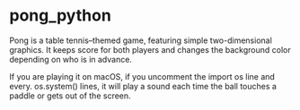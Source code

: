 # pong_python

Pong is a table tennis–themed game, featuring simple two-dimensional graphics. It keeps score for both players and changes the background color depending on who is in advance.

If you are playing it on macOS, if you uncomment the import os line and every. os.system() lines, it will play a sound each time the ball touches a paddle or gets out of the screen.
